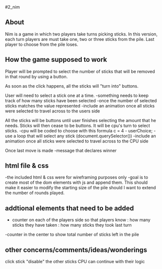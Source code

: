 #2_nim

## About
Nim is a game in which two players take turns picking sticks.
In this version, each turn players are must take one, two or three sticks from the pile.
Last player to choose from the pile loses.

## How the game supposed to work

Player will be prompted to select the number of sticks that will be removed in that round by using a button.

As soon as the click happens, all the sticks will "turn into" buttons.

User will need to select a stick one at a time.
-something needs to keep track of how many sticks have been selected
-once the number of selected sticks matches the value represented 
-include an animation once all sticks were selected to travel across to the users side

All the sticks will be buttons until user finishes selecting the amount that he needs.
Sticks will then cease to be buttons.
It will be cpu's turn to select sticks.
-cpu will be coded to choose with this formula c = 4 - userChoice;
-use a loop that will select any stick (document.querySelector())
-include an animation once all sticks were selected to travel across to the CPU side

Once last move is made
-message that declares winner

## html file & css
-the included html & css were for wireframing purposes only
-goal is to create most of the dom elements with js and append them. This should make it easier to modify the starting size of the pile should I want to extend the number of rounds played.

## addtional elements that need to be added
- counter on each of the players side so that players know 
: how many sticks they have taken
: how many sticks they took last turn

-counter in the center to show total number of sticks left in the pile

## other concerns/comments/ideas/wonderings

click stick "disable" the other sticks
CPU can continue with their logic